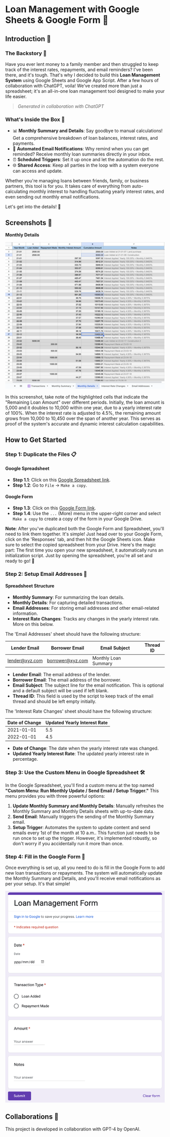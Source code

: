 # Loan Management with Google Sheets & Google Form 🚀

## Introduction 🌟

### The Backstory 📘

Have you ever lent money to a family member and then struggled to keep track of the interest rates, repayments, and email reminders? I've been there, and it's tough. That's why I decided to build this **Loan Management System** using Google Sheets and Google App Script. After a few hours of collaboration with ChatGPT, voila! We've created more than just a spreadsheet; it's an all-in-one loan management tool designed to make your life easier.

> *Generated in collaboration with ChatGPT*

### What's Inside the Box 🎁
- 📊 **Monthly Summary and Details**: Say goodbye to manual calculations! Get a comprehensive breakdown of loan balances, interest rates, and payments.
- 📧 **Automated Email Notifications**: Why remind when you can get reminded? Receive monthly loan summaries directly in your inbox.
- ⏰ **Scheduled Triggers**: Set it up once and let the automation do the rest. 
- 🌐 **Shared Access**: Keep all parties in the loop with a system everyone can access and update.

Whether you're managing loans between friends, family, or business partners, this tool is for you. It takes care of everything from auto-calculating monthly interest to handling fluctuating yearly interest rates, and even sending out monthly email notifications. 

Let's get into the details! 🚀

## Screenshots 📸

**Monthly Details**

![](monthly-details.png)

In this screenshot, take note of the highlighted cells that indicate the "Remaining Loan Amount" over different periods. Initially, the loan amount is 5,000 and it doubles to 10,000 within one year, due to a yearly interest rate of 100%. When the interest rate is adjusted to 4.5%, the remaining amount grows from 10,000 to 10,450 over the span of another year. This serves as proof of the system's accurate and dynamic interest calculation capabilities.

## How to Get Started

### Step 1: Duplicate the Files 📋

#### Google Spreadsheet
- **Step 1.1**: Click on this [Google Spreadsheet link](https://docs.google.com/spreadsheets/d/1AwblgsKNqhV6n6_jwJASYAMdXEvDkXwcBfXqgTKxBKc).
- **Step 1.2**: Go to `File` -> `Make a copy`.

#### Google Form
- **Step 1.3**: Click on this [Google Form link](https://docs.google.com/forms/d/1e0y4KoUm4ixYAx-mn5XKrfzxkleW7CxeRMIDdScKkzc).
- **Step 1.4**:  Use the `...` (More) menu in the upper-right corner and select `Make a copy` to create a copy of the form in your Google Drive.

**Note**: After you've duplicated both the Google Form and Spreadsheet, you'll need to link them together. It's simple! Just head over to your Google Form, click on the 'Responses' tab, and then hit the Google Sheets icon. Make sure to select the copied spreadsheet from your Drive. Here's the magic part: The first time you open your new spreadsheet, it automatically runs an initialization script. Just by opening the spreadsheet, you're all set and ready to go! 🚀

### Step 2: Setup Email Addresses 📧

#### Spreadsheet Structure

- **Monthly Summary**: For summarizing the loan details.
- **Monthly Details**: For capturing detailed transactions.
- **Email Addresses**: For storing email addresses and other email-related information.
- **Interest Rate Changes**: Tracks any changes in the yearly interest rate. More on this below.

The 'Email Addresses' sheet should have the following structure:

| Lender Email | Borrower Email | Email Subject | Thread ID |
|--------------|----------------|---------------|-----------|
| lender@xyz.com | borrower@xyz.com | Monthly Loan Summary | |

- **Lender Email**: The email address of the lender.
- **Borrower Email**: The email address of the borrower.
- **Email Subject**: The subject line for the email notification. This is optional and a default subject will be used if left blank.
- **Thread ID**: This field is used by the script to keep track of the email thread and should be left empty initially.

The 'Interest Rate Changes' sheet should have the following structure:

| Date of Change | Updated Yearly Interest Rate |
|----------------|-----------------------------|
| 2021-01-01     | 5.5                         |
| 2022-01-01     | 4.5                         |

- **Date of Change**: The date when the yearly interest rate was changed.
- **Updated Yearly Interest Rate**: The updated yearly interest rate in percentage.

### Step 3: Use the Custom Menu in Google Spreadsheet 🛠

In the Google Spreadsheet, you'll find a custom menu at the top named **"Custom Menu: Run Monthly Update / Send Email / Setup Trigger."** This menu provides you with three powerful options:

1. **Update Monthly Summary and Monthly Details**: Manually refreshes the Monthly Summary and Monthly Details sheets with up-to-date data.
2. **Send Email**: Manually triggers the sending of the Monthly Summary email.
3. **Setup Trigger**: Automates the system to update content and send emails every 1st of the month at 10 a.m.. This function just needs to be run once to set up the trigger. However, it's implemented robustly, so don't worry if you accidentally run it more than once.

### Step 4: Fill in the Google Form 📝

Once everything is set up, all you need to do is fill in the Google Form to add new loan transactions or repayments. The system will automatically update the Monthly Summary and Details, and you'll receive email notifications as per your setup. It's that simple!

![](google-form.png)

## Collaborations 🤝

This project is developed in collaboration with GPT-4 by OpenAI.
